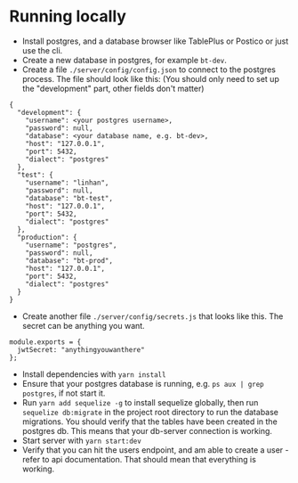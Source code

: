 # Running locally
- Install postgres, and a database browser like TablePlus or Postico or just use the cli.
- Create a new database in postgres, for example `bt-dev`.
- Create a file `./server/config/config.json` to connect to the postgres process. The file should look like this: (You should only need to set up the "development" part, other fields don't matter)
```
{
  "development": {
    "username": <your postgres username>,
    "password": null,
    "database": <your database name, e.g. bt-dev>,
    "host": "127.0.0.1",
    "port": 5432,
    "dialect": "postgres"
  },
  "test": {
    "username": "linhan",
    "password": null,
    "database": "bt-test",
    "host": "127.0.0.1",
    "port": 5432,
    "dialect": "postgres"
  },
  "production": {
    "username": "postgres",
    "password": null,
    "database": "bt-prod",
    "host": "127.0.0.1",
    "port": 5432,
    "dialect": "postgres"
  }
}
```
- Create another file `./server/config/secrets.js` that looks like this. The secret can be anything you want.
```
module.exports = {  
  jwtSecret: "anythingyouwanthere"
};
```
- Install dependencies with `yarn install`
- Ensure that your postgres database is running, e.g. `ps aux | grep postgres`, if not start it.
- Run `yarn add sequelize -g` to install sequelize globally, then run `sequelize db:migrate` in the project root directory to run the database migrations. You should verify that the tables have been created in the postgres db. This means that your db-server connection is working.
- Start server with `yarn start:dev`
- Verify that you can hit the users endpoint, and am able to create a user - refer to api documentation. That should mean that everything is working.
